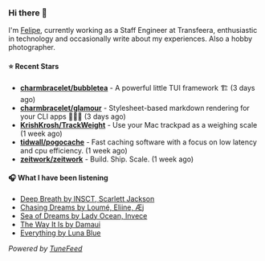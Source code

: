 ### Hi there 👋

I'm [Felipe](https://felipevm.com), currently working as a Staff Engineer at Transfeera, enthusiastic in technology and occasionally write about my experiences. Also a hobby photographer.

#### ⭐ Recent Stars
- **[charmbracelet/bubbletea](https://github.com/charmbracelet/bubbletea)** - A powerful little TUI framework 🏗 (3 days ago)
- **[charmbracelet/glamour](https://github.com/charmbracelet/glamour)** - Stylesheet-based markdown rendering for your CLI apps 💇🏻‍♀️ (3 days ago)
- **[KrishKrosh/TrackWeight](https://github.com/KrishKrosh/TrackWeight)** - Use your Mac trackpad as a weighing scale (1 week ago)
- **[tidwall/pogocache](https://github.com/tidwall/pogocache)** - Fast caching software with a focus on low latency and cpu efficiency. (1 week ago)
- **[zeitwork/zeitwork](https://github.com/zeitwork/zeitwork)** - Build. Ship. Scale. (1 week ago)

#### 🎧 What I have been listening
- [Deep Breath by INSCT, Scarlett Jackson](https://open.spotify.com/track/71Akfzzt2CxjbZ2liaiI8M)
- [Chasing Dreams by Loumé, Eliine, Æj](https://open.spotify.com/track/52LrteGbcQbwBXAoOnFX0y)
- [Sea of Dreams by Lady Ocean, Invece](https://open.spotify.com/track/2IDVqORJBbqzuf5WmVB8e9)
- [The Way It Is by Damaui](https://open.spotify.com/track/5zb1yFjxq7ctq9hMhNPukr)
- [Everything by Luna Blue](https://open.spotify.com/track/2ghq9KEbANGTVb0DSYmVbv)

_Powered by [TuneFeed](https://tunefeed.app?ref=github.com)_
